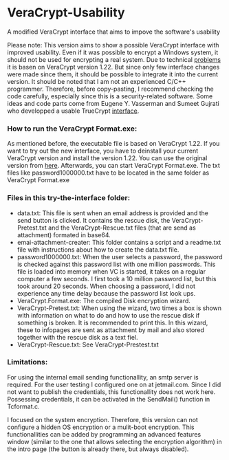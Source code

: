 # VeraCrypt-Usability
A modified VeraCrypt interface that aims to impove the software's usability

Please note: This version aims to show a possible VeraCrypt interface with improved usability. Even if it was possible to encrypt a Windows system, it should not be used for encrypting a real system. Due to technical [problems](https://sourceforge.net/p/veracrypt/discussion/technical/thread/8a3e66cd77/?limit=25#2581)
it is basen on VeraCrypt version 1.22. But since only few interface changes were made since them, it should be possible to integrate it into the current version. It should be noted that I am not an experienced C/C++ programmer. Therefore, before copy-pasting, I recommend checking the code carefully, especially since this is a security-related software. Some ideas and code parts come from Eugene Y. Vasserman and Sumeet Gujrati who developped a usable TrueCrypt [interface](https://www.researchgate.net/publication/262163919_The_usability_of_truecrypt_or_how_i_learned_to_stop_whining_and_fix_an_interface).



### How to run the VeraCrypt Format.exe:

As mentioned before, the executable file is based on VeraCrypt 1.22. If you want to try out the new interface, you have to deinstall your current VeraCrypt version and install the version 1.22. 
You can use the original version from [here](https://sourceforge.net/projects/veracrypt/files/VeraCrypt%201.22/VeraCrypt%20Setup%201.22.exe/download). Afterwards, you can start VeraCrypt Format.exe.
The txt files like password1000000.txt have to be located in the same folder as VeraCrypt Format.exe




### Files in this try-the-interface folder:

* data.txt: This file is sent when an email address is provided and the send button is clicked. It contains the rescue disk, the VeraCrypt-Pretest.txt and the VeraCrypt-Rescue.txt files (that are send as attachment) formated in base64.
* emai-attachment-creater: This folder contains a script and a readme.txt file with instructions about how to create the data.txt file.
* password1000000.txt: When the user selects a password, the password is checked against this password list with one million passwords. This file is loaded into memory when VC is started, it takes on a regular computer a few seconds. I first took a 10 million password list, but this took around 20 seconds. When choosing a password, I did not experience any time delay because the password list look ups.
* VeraCrypt.Format.exe: The compiled Disk encryption wizard.
* VeraCrypt-Pretest.txt: When using the wizard, two times a box is shown with information on what to do and how to use the rescue disk if something is broken. It is recommended to print this. In this wizard, these to infopages are sent as attachment by mail and also stored together with the rescue disk as a text fiel.
* VeraCrypt-Rescue.txt:    See VeraCrypt-Prestest.txt



### Limitations:
For using the internal email sending functionallity, an smtp server is required. For the user testing I configured one on at jetmail.com. Since I did not want to
publish the credentials, this functionallity does not work here. Possessing credentials, it can be activated in the SendMail() function in Tcformat.c.

I focused on the system encryption. Therefore, this version can not configure a hidden OS encryption or a mulit-boot encryption. This functionallities can be added by
programming an advanced features window (similar to the one that allows selecting the encryption algorithm) in the intro page (the button is already there, but always disabled).
